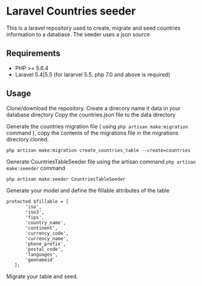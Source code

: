 # Laravel Countries seeder

This is a laravel repository used to create, migrate and seed countries information to a database. The seeder uses a json source 

## Requirements
* PHP >= 5.6.4
* Laravel 5.4|5.5 (for lararvel 5.5, php 7.0 and above is required)

## Usage
Clone/download the repository. Create a direcory name it data in your database directory
Copy the countries.json file to the data directory


Generate the countries migration file ( using ``php artisan make:migration`` command ), copy the contents of the migrations file in the migrations directory cloned. 

 ``php artisan make:migration create_countries_table --create=countries`` 
 
Generate CountriesTableSeeder file using the artisan command ``php artisan make:seeeder``  command

  ``php artisan make:seeder CountriesTableSeeder``
  
 Generate your model and define the fillable attributes of the table
 
 ```
 protected $fillable = [
        'iso',
        'iso3',
        'fips',
        'country_name',
        'continent',
        'currency_code',
        'currency_name',
        'phone_prefix',
        'postal_code',
        'languages',
        'geonameid'
    ];
  ```
  
  Migrate your table and seed. 
  
  




